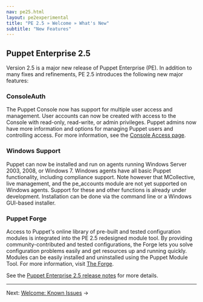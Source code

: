 ```yaml
---
nav: pe25.html
layout: pe2experimental
title: "PE 2.5 » Welcome » What's New"
subtitle: "New Features"
---
```


Puppet Enterprise 2.5
-----

Version 2.5 is a major new release of Puppet Enterprise (PE). In addition to many fixes and refinements, PE 2.5 introduces the following new major features:

### ConsoleAuth

The Puppet Console now has support for multiple user access and management. User accounts can now be created with access to the Console with read-only, read-write, or admin privileges. Puppet admins now have more information and options for managing Puppet users and controlling access. For more information, see the [Console Access page](./console_auth.html).

### Windows Support

Puppet  can now be installed and run on agents running Windows Server 2003, 2008, or Windows 7. Windows agents have all basic Puppet functionality, including compliance support. Note however that MCollective,  live management, and the pe_accounts module are not yet supported on Windows agents. Support for these and other functions is already under development. Installation can be done via the command line or a Windows GUI-based installer. <!-- For more information, see link. -->

### Puppet Forge

Access to Puppet's online library of pre-built and tested configuration modules is integrated into the PE 2.5 redesigned module tool. By providing community-contributed and tested configurations, the Forge lets you solve configuration problems easily and get resources up and running quickly. Modules can be easily installed and uninstalled using the Puppet Module Tool. For more information, visit [The Forge](http://forge.puppetlabs.com/).

See the [Puppet Enterprise 2.5 release notes](./appendix.html#release-notes) for more details.



* * *

Next: [Welcome: Known Issues](./welcome_known_issues.html) &rarr;
